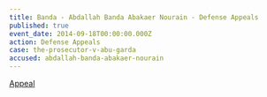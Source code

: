 ```yaml
---
title: Banda - Abdallah Banda Abakaer Nourain - Defense Appeals
published: true
event_date: 2014-09-18T00:00:00.000Z
action: Defense Appeals
case: the-prosecutor-v-abu-garda
accused: abdallah-banda-abakaer-nourain
---
```



[Appeal](https://www.icc-cpi.int/Pages/record.aspx?docNo=ICC-02/05-03/09-608-Red)